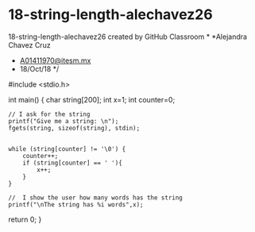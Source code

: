 # 18-string-length-alechavez26
18-string-length-alechavez26 created by GitHub Classroom
 *
 *Alejandra Chavez Cruz
 * A01411970@itesm.mx
 * 18/Oct/18
 */

#include <stdio.h>

int main() {
    char string[200];
    int x=1;
    int counter=0;

    // I ask for the string
    printf("Give me a string: \n");
    fgets(string, sizeof(string), stdin);


    while (string[counter] != '\0') {
        counter++;
        if (string[counter] == ' '){
            x++;
        }
    }

    //  I show the user how many words has the string
    printf("\nThe string has %i words",x);

return 0;
}
